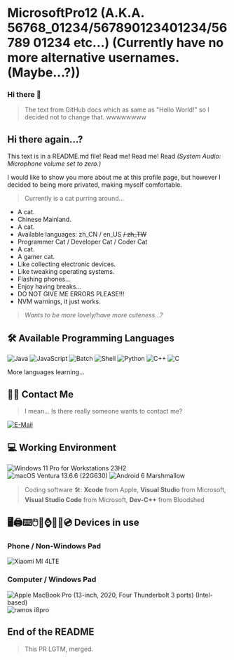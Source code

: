
# MicrosoftPro12 (A.K.A. 56768_01234/567890123401234/56789 01234 etc...) (Currently have no more alternative usernames. (Maybe...?))

### Hi there 👋

> The text from GitHub docs which as same as "Hello World!" so I decided not to change that. wwwwwwww

## Hi there again...?

This text is in a README.md file! Read me! Read me! Read *(System Audio: Microphone volume set to zero.)*

I would like to show you more about me at this profile page, but however I decided to being more privated, making myself comfortable.

> Currently is a cat purring around...

- A cat.
- Chinese Mainland.
- A cat.
- Available languages: zh_CN / en_US ~~/ zh_TW~~
- Programmer Cat / Developer Cat / Coder Cat
- A cat.
- A gamer cat.
- Like collecting electronic devices.
- Like tweaking operating systems.
- Flashing phones...
- Enjoy having breaks...
- DO NOT GIVE ME ERRORS PLEASE!!!
- NVM warnings, it just works.

> *Wants to be more lovely/have more cuteness...?*

## 🛠️ Available Programming Languages

![Java](https://img.shields.io/badge/-Java-f80000?style=flat-square&logo=oracle&logoColor=fff)
![JavaScript](https://img.shields.io/badge/-JavaScript-f7df1e?style=flat-square&logo=JavaScript&labelColor=f7df1e&logoColor=000)
![Batch](https://img.shields.io/badge/-Batch-4d4d4d?style=flat-square&logo=windows%20terminal&logoColor=fff)
![Shell](https://img.shields.io/badge/-Shell-4eaa25?style=flat-square&logo=gnu%20bash&logoColor=fff)
![Python](https://img.shields.io/badge/-Python-3776ab?style=flat-square&logo=python&logoColor=fff)
![C++](https://img.shields.io/badge/-C%2b%2b-00599c?style=flat-square&logo=C%2b%2b&logoColor=fff)
![C](https://img.shields.io/badge/-C-a8b9cc?style=flat-square&logo=C&logoColor=fff)

More languages learning...

## 📱📲 Contact Me

> I mean... Is there really someone wants to contact me?

[![E-Mail](https://img.shields.io/badge/-microsoftpro12@qq.com-168de2?style=flat-square&logo=mail.ru&logoColor=white&labelColor=168de2)](mailto:microsoftpro12@qq.com)

## 💻 Working Environment

![Windows 11 Pro for Workstations 23H2](https://img.shields.io/badge/Windows%2011%20Pro%20for%20Workstations%2023H2-00adef?style=flat-square&logo=windows&logoColor=ffffff)
![macOS Ventura 13.6.6 (22G630)](https://img.shields.io/badge/macOS%20Ventura%2013.6.6%20(22G630)-000000?style=flat-square&logo=macOS&logoColor=ffffff)
![Android 6 Marshmallow](https://img.shields.io/badge/Android%206%20Marshmallow-3ddc84?style=flat-square&logo=android&logoColor=ffffff)

> Coding software 🛠️: **Xcode** from Apple, **Visual Studio** from Microsoft, **Visual Studio Code** from Microsoft, **Dev-C++** from Bloodshed

## 🖥️🖨️⌨️🖱️📱⌚️💾📼💿 Devices in use

### Phone / Non-Windows Pad

![Xiaomi MI 4LTE](https://img.shields.io/badge/Xiaomi%20MI%204LTE-fd4900?style=flat-square&logo=xiaomi&logoColor=ffffff)


### Computer / Windows Pad

![Apple MacBook Pro (13-inch, 2020, Four Thunderbolt 3 ports) (Intel-based)](https://img.shields.io/badge/Apple%20MacBook%20Pro%20(Intel)-a2aaad?style=flat-square&logo=apple&logoColor=ffffff)
![ramos i8pro](https://img.shields.io/badge/ramos%20i8pro-0071c5?style=flat-square&logo=intel&logoColor=ffffff)

## End of the README

> This PR LGTM, merged.
